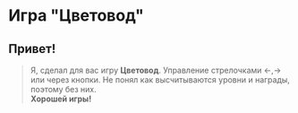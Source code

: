 # Игра "Цветовод"
## Привет!
> Я, сделал для вас игру **Цветовод**. 
> Управление стрелочками <-,-> или через кнопки. 
> Не понял как высчитываются уровни и награды, поэтому без них.  
**Хорошей игры!**
